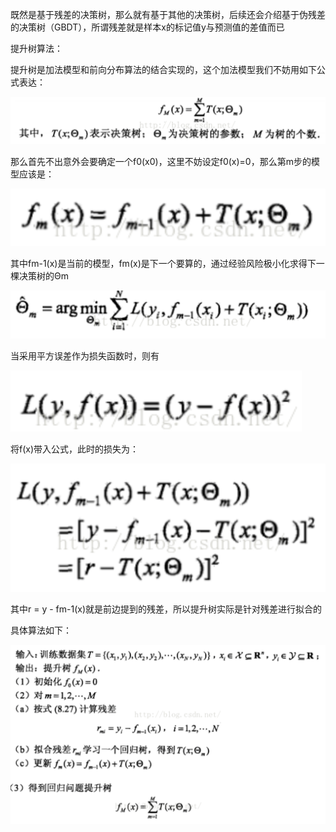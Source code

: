 既然是基于残差的决策树，那么就有基于其他的决策树，后续还会介绍基于伪残差的决策树（GBDT），所谓残差就是样本x的标记值y与预测值的差值而已

提升树算法：

提升树是加法模型和前向分布算法的结合实现的，这个加法模型我们不妨用如下公式表达：

![欧式距离](../../images/rbt1.png)

那么首先不出意外会要确定一个f0(x0)，这里不妨设定f0(x)=0，那么第m步的模型应该是：

![欧式距离](../../images/rbt2.png)

其中fm-1(x)是当前的模型，fm(x)是下一个要算的，通过经验风险极小化求得下一棵决策树的Θm

![欧式距离](../../images/rbt3.png)

当采用平方误差作为损失函数时，则有

![欧式距离](../../images/rbt4.png)

将f(x)带入公式，此时的损失为：

![欧式距离](../../images/rbt5.png)

其中r = y - fm-1(x)就是前边提到的残差，所以提升树实际是针对残差进行拟合的

具体算法如下：

![欧式距离](../../images/rbt6.png)


